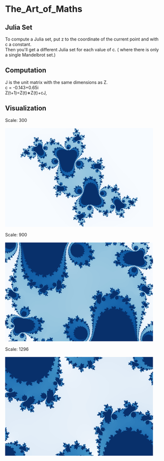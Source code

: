 # The_Art_of_Maths

## Julia Set 

To compute a Julia set, put z to the coordinate of the current point and with c a constant.  <br>
Then you'll get a different Julia set for each value of c. ( where there is only a single Mandelbrot set.)

## Computation
J  is the unit matrix with the same dimensions as Z. <br>
c = -0.143+0.65i <br>
Z(t+1)=Z(t)∗Z(t)+cJ,

##  Visualization

Scale:  300 <br> <br>
![a](./julia-300.png)

Scale:  900  <br> <br>
![a](./julia-900.png)

Scale:  1296 <br> <br>
![a](./julia-1296.png)
